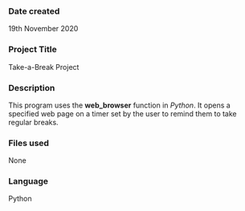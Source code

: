 ### Date created
19th November 2020

### Project Title
Take-a-Break Project

### Description
This program uses the **web_browser** function in _Python_. It opens a specified
web page on a timer set by the user to remind them to take regular breaks.

### Files used
None

### Language
Python
